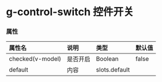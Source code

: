 # g-control-switch 控件开关

### 属性

| 属性名          | 说明                 | 类型                 | 默认值                 |
| :-------------- | :------------------- | :------------------- | :------------------- |
| checked(v-model)    | 是否开启     | Boolean       |  false       |
| default         | 内容           | slots.default       |         |
